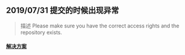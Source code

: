 ## 2019/07/31 提交的时候出现异常
>  描述 Please make sure you have the correct access rights and the repository exists.


#### [解决方案](https://blog.csdn.net/jingtingfengguo/article/details/51892864)